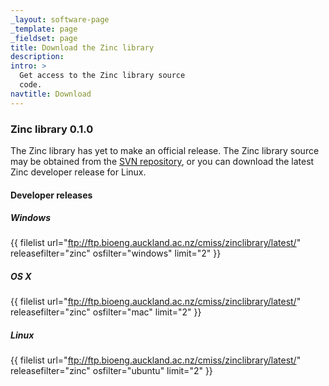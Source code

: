 ```yaml
---
_layout: software-page
_template: page
_fieldset: page
title: Download the Zinc library
description:
intro: >
  Get access to the Zinc library source
  code.
navtitle: Download
---
```

### Zinc library 0.1.0

The Zinc library has yet to make an official release. The Zinc library source may be obtained from the [SVN repository](https://svn.physiomeproject.org/svn/cmiss/zinc/library/), or you can download the latest Zinc developer release for Linux.

#### Developer releases

##### Windows

{{ filelist url="ftp://ftp.bioeng.auckland.ac.nz/cmiss/zinclibrary/latest/" releasefilter="zinc" osfilter="windows" limit="2" }}

##### OS X

{{ filelist url="ftp://ftp.bioeng.auckland.ac.nz/cmiss/zinclibrary/latest/" releasefilter="zinc" osfilter="mac" limit="2" }}

##### Linux

{{ filelist url="ftp://ftp.bioeng.auckland.ac.nz/cmiss/zinclibrary/latest/" releasefilter="zinc" osfilter="ubuntu" limit="2" }}